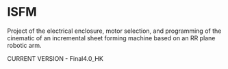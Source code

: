 # ISFM
Project of the electrical enclosure, motor selection, and programming of the cinematic of an incremental sheet forming machine based on an RR plane robotic arm.


CURRENT VERSION - Final4.0_HK
